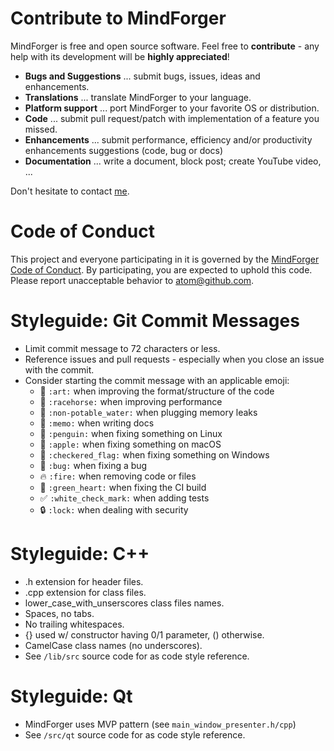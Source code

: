 # Contribute to MindForger

MindForger is free and open source software. Feel free to **contribute** - any help 
with its development will be **highly appreciated**!

* **Bugs and Suggestions** ... submit bugs, issues, ideas and enhancements.
* **Translations** ... translate MindForger to your language.
* **Platform support** ... port MindForger to your favorite OS or distribution.
* **Code** ... submit pull request/patch with implementation of a feature you missed.
* **Enhancements** ... submit performance, efficiency and/or productivity enhancements suggestions (code, bug or docs)
* **Documentation** ... write a document, block post; create YouTube video, ...

Don't hesitate to contact [me](mailto:martin.dvorak@mindforger.com).



# Code of Conduct
This project and everyone participating in it is governed by the 
[MindForger Code of Conduct](./CODE_OF_CONDUCT.md). By participating, you are expected to uphold this
code. Please report unacceptable behavior to atom@github.com.



# Styleguide: Git Commit Messages

* Limit commit message to 72 characters or less.
* Reference issues and pull requests - especially when you close an issue with the commit.
* Consider starting the commit message with an applicable emoji:
    * :art: `:art:` when improving the format/structure of the code
    * :racehorse: `:racehorse:` when improving performance
    * :non-potable_water: `:non-potable_water:` when plugging memory leaks
    * :memo: `:memo:` when writing docs
    * :penguin: `:penguin:` when fixing something on Linux
    * :apple: `:apple:` when fixing something on macOS
    * :checkered_flag: `:checkered_flag:` when fixing something on Windows
    * :bug: `:bug:` when fixing a bug
    * :fire: `:fire:` when removing code or files
    * :green_heart: `:green_heart:` when fixing the CI build
    * :white_check_mark: `:white_check_mark:` when adding tests
    * :lock: `:lock:` when dealing with security



# Styleguide: C++

* .h extension for header files.
* .cpp extension for class files.
* lower_case_with_unserscores class files names.
* Spaces, no tabs.
* No trailing whitespaces.
* {} used w/ constructor having 0/1 parameter, () otherwise.
* CamelCase class names (no underscores).
* See `/lib/src` source code for as code style reference.



# Styleguide: Qt

* MindForger uses MVP pattern (see `main_window_presenter.h/cpp`)
* See `/src/qt` source code for as code style reference.
